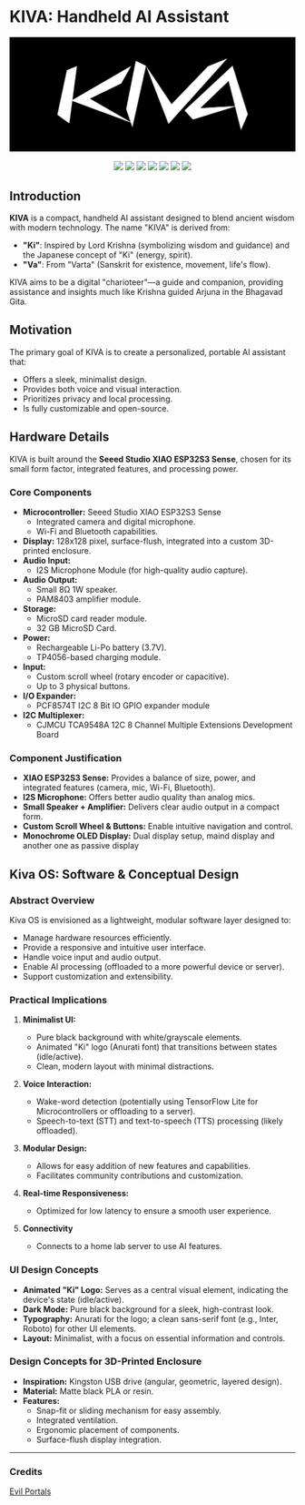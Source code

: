 # KIVA: Handheld AI Assistant

<p align="center">
    <img src="data/banner.png" />
</p>

<p align="center">
    <img src="https://img.shields.io/github/last-commit/Meshwa428/KIVA?style=flat-square" />
    <img src="https://img.shields.io/github/repo-size/Meshwa428/KIVA?style=flat-square" />
    <img src="https://img.shields.io/github/stars/Meshwa428/KIVA?style=flat-square" />
    <img src="https://img.shields.io/github/forks/Meshwa428/KIVA?style=flat-square" />
    <img src="https://img.shields.io/github/issues/Meshwa428/KIVA?style=flat-square" />
    <img src="https://img.shields.io/github/issues-pr/Meshwa428/KIVA?style=flat-square" />
    <img src="https://img.shields.io/github/license/Meshwa428/KIVA?style=flat-square" />
</p>

## Introduction

**KIVA** is a compact, handheld AI assistant designed to blend ancient wisdom with modern technology. The name "KIVA" is derived from:

- **"Ki"**: Inspired by Lord Krishna (symbolizing wisdom and guidance) and the Japanese concept of "Ki" (energy, spirit).
- **"Va"**: From "Varta" (Sanskrit for existence, movement, life's flow).

KIVA aims to be a digital "charioteer"—a guide and companion, providing assistance and insights much like Krishna guided Arjuna in the Bhagavad Gita.

## Motivation

The primary goal of KIVA is to create a personalized, portable AI assistant that:

- Offers a sleek, minimalist design.
- Provides both voice and visual interaction.
- Prioritizes privacy and local processing.
- Is fully customizable and open-source.

## Hardware Details

KIVA is built around the **Seeed Studio XIAO ESP32S3 Sense**, chosen for its small form factor, integrated features, and processing power.

### Core Components

- **Microcontroller:** Seeed Studio XIAO ESP32S3 Sense
  - Integrated camera and digital microphone.
  - Wi-Fi and Bluetooth capabilities.
- **Display:** 128x128 pixel, surface-flush, integrated into a custom 3D-printed enclosure.
- **Audio Input:**
  - I2S Microphone Module (for high-quality audio capture).
- **Audio Output:**
  - Small 8Ω 1W speaker.
  - PAM8403 amplifier module.
- **Storage:**
  - MicroSD card reader module.
  - 32 GB MicroSD Card.
- **Power:**
  - Rechargeable Li-Po battery (3.7V).
  - TP4056-based charging module.
- **Input:**
  - Custom scroll wheel (rotary encoder or capacitive).
  - Up to 3 physical buttons.
- **I/O Expander:**
  - PCF8574T I2C 8 Bit IO GPIO expander module
- **I2C Multiplexer:**
  - CJMCU TCA9548A 12C 8 Channel Multiple Extensions Development Board

### Component Justification

- **XIAO ESP32S3 Sense:** Provides a balance of size, power, and integrated features (camera, mic, Wi-Fi, Bluetooth).
- **I2S Microphone:** Offers better audio quality than analog mics.
- **Small Speaker + Amplifier:** Delivers clear audio output in a compact form.
- **Custom Scroll Wheel & Buttons:** Enable intuitive navigation and control.
- **Monochrome OLED Display:** Dual display setup, maind display and another one as passive display

## Kiva OS: Software & Conceptual Design

### Abstract Overview

Kiva OS is envisioned as a lightweight, modular software layer designed to:

- Manage hardware resources efficiently.
- Provide a responsive and intuitive user interface.
- Handle voice input and audio output.
- Enable AI processing (offloaded to a more powerful device or server).
- Support customization and extensibility.

### Practical Implications

1. **Minimalist UI:**

    - Pure black background with white/grayscale elements.
    - Animated "Ki" logo (Anurati font) that transitions between states (idle/active).
    - Clean, modern layout with minimal distractions.

2. **Voice Interaction:**

    - Wake-word detection (potentially using TensorFlow Lite for Microcontrollers or offloading to a server).
    - Speech-to-text (STT) and text-to-speech (TTS) processing (likely offloaded).

3. **Modular Design:**

    - Allows for easy addition of new features and capabilities.
    - Facilitates community contributions and customization.

4. **Real-time Responsiveness:**

    - Optimized for low latency to ensure a smooth user experience.

5. **Connectivity**
    - Connects to a home lab server to use AI features.

### UI Design Concepts

- **Animated "Ki" Logo:** Serves as a central visual element, indicating the device's state (idle/active).
- **Dark Mode:** Pure black background for a sleek, high-contrast look.
- **Typography:** Anurati for the logo; a clean sans-serif font (e.g., Inter, Roboto) for other UI elements.
- **Layout:** Minimalist, with a focus on essential information and controls.

### Design Concepts for 3D-Printed Enclosure

- **Inspiration:** Kingston USB drive (angular, geometric, layered design).
- **Material:** Matte black PLA or resin.
- **Features:**
  - Snap-fit or sliding mechanism for easy assembly.
  - Integrated ventilation.
  - Ergonomic placement of components.
  - Surface-flush display integration.

---


### Credits
[Evil Portals](https://github.com/CodyTolene/Red-Portals)
